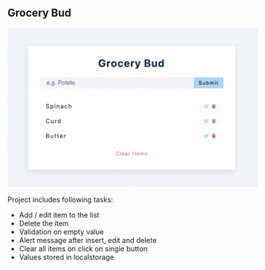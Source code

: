 ## Grocery Bud

![Grocery Bud](grocery-bud.png)

Project includes following tasks:
- Add / edit item to the list
- Delete the item
- Validation on empty value 
- Alert message after insert, edit and delete
- Clear all items on click on single button
- Values stored in localstorage